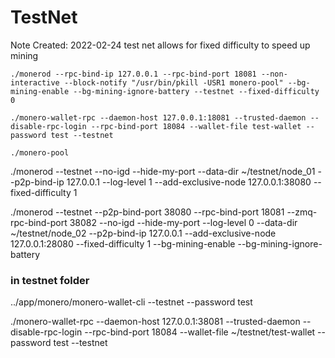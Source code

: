 # TestNet
Note Created: 2022-02-24
test net allows for fixed difficulty to speed up mining
```
./monerod --rpc-bind-ip 127.0.0.1 --rpc-bind-port 18081 --non-interactive --block-notify "/usr/bin/pkill -USR1 monero-pool" --bg-mining-enable --bg-mining-ignore-battery --testnet --fixed-difficulty 0
```
```
./monero-wallet-rpc --daemon-host 127.0.0.1:18081 --trusted-daemon --disable-rpc-login --rpc-bind-port 18084 --wallet-file test-wallet --password test --testnet
```
```
./monero-pool
```


./monerod --testnet  --no-igd --hide-my-port --data-dir ~/testnet/node_01 --p2p-bind-ip 127.0.0.1 --log-level 1 --add-exclusive-node 127.0.0.1:38080 --fixed-difficulty 1


./monerod --testnet --p2p-bind-port 38080 --rpc-bind-port 18081 --zmq-rpc-bind-port 38082 --no-igd --hide-my-port  --log-level 0 --data-dir ~/testnet/node_02 --p2p-bind-ip 127.0.0.1 --add-exclusive-node 127.0.0.1:28080  --fixed-difficulty 1 --bg-mining-enable --bg-mining-ignore-battery 

### in testnet folder
../app/monero/monero-wallet-cli --testnet --password test


./monero-wallet-rpc --daemon-host 127.0.0.1:38081 --trusted-daemon --disable-rpc-login --rpc-bind-port 18084 --wallet-file ~/testnet/test-wallet --password test --testnet